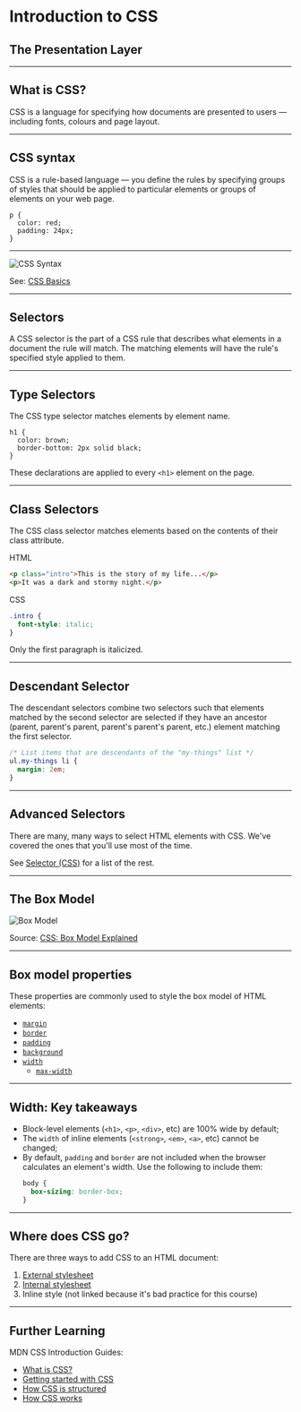 
# Introduction to CSS
## The Presentation Layer

---

## What is CSS?
CSS is a language for specifying how documents are presented to users — including fonts, colours and page layout.

---

## CSS syntax
CSS is a rule-based language — you define the rules by specifying groups of styles that should be applied to particular elements or groups of elements on your web page.

```
p {
  color: red;
  padding: 24px;
}            
```

---

![CSS Syntax](/images/css/css-declaration-small.png)

See: [CSS Basics](https://developer.mozilla.org/en-US/docs/Learn/Getting_started_with_the_web/CSS_basics)

---

## Selectors

A CSS selector is the part of a CSS rule that describes what elements in a document the rule will match. The matching elements will have the rule's specified style applied to them.

---

## Type Selectors
The CSS type selector matches elements by element name. 

```
h1 {
  color: brown;
  border-bottom: 2px solid black;
}
```

These declarations are applied to every `<h1>` element on the page.

---

## Class Selectors
The CSS class selector matches elements based on the contents of their class attribute.

HTML
```html
<p class="intro">This is the story of my life...</p>
<p>It was a dark and stormy night.</p>
```
CSS
```css
.intro {
  font-style: italic;
}
```

Only the first paragraph is italicized.

---

## Descendant Selector

The descendant selectors combine two selectors such that elements matched by the second selector are selected if they have an ancestor (parent, parent's parent, parent's parent's parent, etc.) element matching the first selector.

```css
/* List items that are descendants of the "my-things" list */
ul.my-things li {
  margin: 2em;
}
```

---

## Advanced Selectors
There are many, many ways to select HTML elements with CSS. We've covered the ones that you'll use most of the time.

See [Selector (CSS)](https://developer.mozilla.org/en-US/docs/Glossary/CSS_Selector) for a list of the rest.

---

## The Box Model

![Box Model](/images/html/box-model.png)

Source: [CSS: Box Model Explained](https://levelup.gitconnected.com/css-box-model-explained-60fc76fe9c4d)

---

## Box model properties
These properties are commonly used to style the box model of HTML elements:

- [`margin`](https://developer.mozilla.org/en-US/docs/Web/CSS/margin)
- [`border`](https://developer.mozilla.org/en-US/docs/Web/CSS/border)
- [`padding`](https://developer.mozilla.org/en-US/docs/Web/CSS/padding)
- [`background`](https://developer.mozilla.org/en-US/docs/Web/CSS/border)
- [`width`](https://developer.mozilla.org/en-US/docs/Web/CSS/width)
    - [`max-width`](https://developer.mozilla.org/en-US/docs/Web/CSS/max-width)

---

## Width: Key takeaways
- Block-level elements (`<h1>`, `<p>`, `<div>`, etc) are 100% wide by default;
- The `width` of inline elements (`<strong>`, `<em>`, `<a>`, etc) cannot be changed;
- By default, `padding` and `border` are not included when the browser calculates an element's width. Use the following to include them:
    ```css
    body {
      box-sizing: border-box;
    }
    ```

---

## Where does CSS go?
There are three ways to add CSS to an HTML document:
1. [External stylesheet](https://developer.mozilla.org/en-US/docs/Learn/CSS/First_steps/How_CSS_is_structured#external_stylesheet)
2. [Internal stylesheet](https://developer.mozilla.org/en-US/docs/Learn/CSS/First_steps/How_CSS_is_structured#internal_stylesheet)
3. Inline style (not linked because it's bad practice for this course)

---

## Further Learning
MDN CSS Introduction Guides:
- [What is CSS?](https://developer.mozilla.org/en-US/docs/Learn/CSS/First_steps/What_is_CSS)
- [Getting started with CSS](https://developer.mozilla.org/en-US/docs/Learn/CSS/First_steps/Getting_started)
- [How CSS is structured](https://developer.mozilla.org/en-US/docs/Learn/CSS/First_steps/How_CSS_is_structured)
- [How CSS works](https://developer.mozilla.org/en-US/docs/Learn/CSS/First_steps/How_CSS_works)

